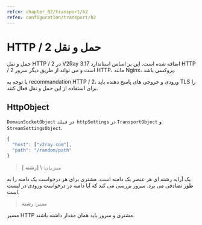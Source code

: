 ```yaml
---
refcn: chapter_02/transport/h2
refen: configuration/transport/h2
---
```


# HTTP / 2 حمل و نقل

حمل و نقل HTTP / 2 در V2Ray 3.17 اضافه شده است. این بر اساس استاندارد HTTP / 2 است و می تواند از طریق دیگر سرور HTTP، مانند Nginx، پروکسی باشد.

با توجه به recommandation HTTP / 2، ورودی و خروجی های پاسخ دهنده باید TLS را برای استفاده از این حمل و نقل فعال کنند.

## HttpObject

`DomainSocketObject` در `فیلد httpSettings` در `TransportObject` و `StreamSettingsObject`.

```javascript
{
  "host": ["v2ray.com"],
  "path": "/random/path"
}
```

> `میزبان`: \ [رشته \]

یک آرایه رشته ای هر عنصر یک دامنه است. مشتری برای هر درخواست یک دامنه را به طور تصادفی می برد. سرور بررسی می کند که آیا دامنه در درخواست ورودی در لیست است.

> `مسیر`: رشته

مسیر HTTP مشتری و سرور باید همان مقدار داشته باشند.